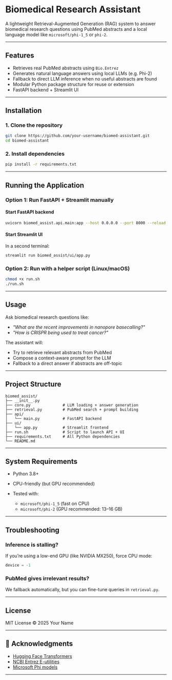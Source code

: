 # Biomedical Research Assistant

A lightweight Retrieval-Augmented Generation (RAG) system to answer biomedical research questions using PubMed abstracts and a local language model like `microsoft/phi-1_5` or `phi-2`.


---

## Features

- Retrieves real PubMed abstracts using `Bio.Entrez`
- Generates natural language answers using local LLMs (e.g. Phi-2)
- Fallback to direct LLM inference when no useful abstracts are found
- Modular Python package structure for reuse or extension
- FastAPI backend + Streamlit UI

---

## Installation

### 1. Clone the repository

```bash
git clone https://github.com/your-username/biomed-assistant.git
cd biomed-assistant
````

### 2. Install dependencies

```bash
pip install -r requirements.txt
```

---

## Running the Application

### Option 1: Run FastAPI + Streamlit manually

#### Start FastAPI backend

```bash
uvicorn biomed_assist.api.main:app --host 0.0.0.0 --port 8000 --reload
```

#### Start Streamlit UI

In a second terminal:

```bash
streamlit run biomed_assist/ui/app.py
```

### Option 2: Run with a helper script (Linux/macOS)

```bash
chmod +x run.sh
./run.sh
```

---

## Usage

Ask biomedical research questions like:

* *"What are the recent improvements in nanopore basecalling?"*
* *"How is CRISPR being used to treat cancer?"*

The assistant will:

* Try to retrieve relevant abstracts from PubMed
* Compose a context-aware prompt for the LLM
* Fallback to a direct answer if abstracts are off-topic

---

## Project Structure

```
biomed_assist/
├── __init__.py
├── core.py              # LLM loading + answer generation
├── retrieval.py         # PubMed search + prompt building
├── api/
│   └── main.py          # FastAPI backend
├── ui/
│   └── app.py           # Streamlit frontend
├── run.sh               # Script to launch API + UI
├── requirements.txt     # All Python dependencies
└── README.md
```

---

## System Requirements

* Python 3.8+
* CPU-friendly (but GPU recommended)
* Tested with:

  * `microsoft/phi-1_5` (fast on CPU)
  * `microsoft/phi-2` (GPU recommended: 13–16 GB)

---

## Troubleshooting

### Inference is stalling?

If you’re using a low-end GPU (like NVIDIA MX250), force CPU mode:

```python
device = -1
```

### PubMed gives irrelevant results?

We fallback automatically, but you can fine-tune queries in `retrieval.py`.

---

## License

MIT License © 2025 Your Name

---

## 🙏 Acknowledgments

* [Hugging Face Transformers](https://github.com/huggingface/transformers)
* [NCBI Entrez E-utilities](https://www.ncbi.nlm.nih.gov/books/NBK25501/)
* [Microsoft Phi models](https://huggingface.co/microsoft)

---
